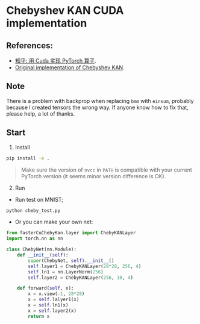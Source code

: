 # Chebyshev KAN CUDA implementation

## References:

- [知乎: 用 Cuda 实现 PyTorch 算子](https://zhuanlan.zhihu.com/p/595851188).
- [Original implementation of Chebyshev KAN](https://github.com/SynodicMonth/ChebyKAN/tree/7eb83592042e5d23c2aa338a0d3df9b54b5b6b19).

## Note

There is a problem with backprop when replacing `bmm` with `einsum`, probably because I created tensors the wrong way. If anyone know how to fix that, please help, a lot of thanks.

## Start

1. Install

```bash
pip install -e .
```

> Make sure the version of `nvcc` in `PATH` is compatible with your current PyTorch version (it seems minor version difference is OK).

2. Run

- Run test on MNIST;

```bash
python cheby_test.py
```

- Or you can make your own net:

```python
from fasterCuChebyKan.layer import ChebyKANLayer
import torch.nn as nn

class ChebyNet(nn.Module):
    def __init__(self):
        super(ChebyNet, self).__init__()
        self.layer1 = ChebyKANLayer(28*28, 256, 4)
        self.ln1 = nn.LayerNorm(256)
        self.layer2 = ChebyKANLayer(256, 10, 4)

    def forward(self, x):
        x = x.view(-1, 28*28)
        x = self.lalyer1(x)
        x = self.ln1(x)
        x = self.layer2(x)
        return x
```
